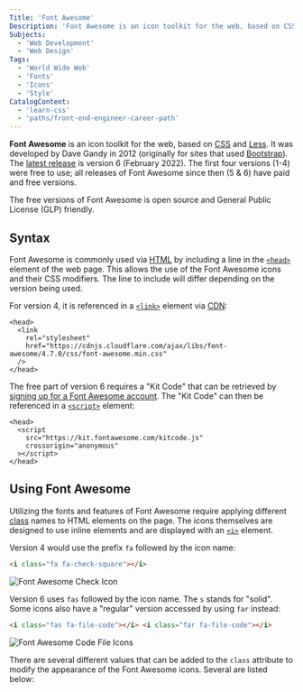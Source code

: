 ```yaml
---
Title: 'Font Awesome'
Description: 'Font Awesome is an icon toolkit for the web, based on CSS and Less.'
Subjects:
  - 'Web Development'
  - 'Web Design'
Tags:
  - 'World Wide Web'
  - 'Fonts'
  - 'Icons'
  - 'Style'
CatalogContent:
  - 'learn-css'
  - 'paths/front-end-engineer-career-path'
---
```


**Font Awesome** is an icon toolkit for the web, based on [CSS](https://www.codecademy.com/resources/docs/css) and [Less](https://lesscss.org/). It was developed by Dave Gandy in 2012 (originally for sites that used [Bootstrap](https://www.codecademy.com/resources/docs/general/bootstrap)). The [latest release](https://fontawesome.com/versions) is version 6 (February 2022). The first four versions (1-4) were free to use; all releases of Font Awesome since then (5 & 6) have paid and free versions.

The free versions of Font Awesome is open source and General Public License (GLP) friendly.

## Syntax

Font Awesome is commonly used via [HTML](https://www.codecademy.com/resources/docs/html) by including a line in the [`<head>`](https://www.codecademy.com/resources/docs/html/elements/head) element of the web page. This allows the use of the Font Awesome icons and their CSS modifiers. The line to include will differ depending on the version being used.

For version 4, it is referenced in a [`<link>`](https://www.codecademy.com/resources/docs/html/elements/link) element via [CDN](https://www.codecademy.com/resources/docs/general/cdn):

```pseudo
<head>
  <link
    rel="stylesheet"
    href="https://cdnjs.cloudflare.com/ajax/libs/font-awesome/4.7.0/css/font-awesome.min.css"
  />
</head>
```

The free part of version 6 requires a "Kit Code" that can be retrieved by [signing up for a Font Awesome account](https://fontawesome.com/start). The "Kit Code" can then be referenced in a [`<script>`](https://www.codecademy.com/resources/docs/html/elements/script) element:

```pseudo
<head>
  <script
    src="https://kit.fontawesome.com/kitcode.js"
    crossorigin="anonymous"
  ></script>
</head>
```

## Using Font Awesome

Utilizing the fonts and features of Font Awesome require applying different [class](https://www.codecademy.com/resources/docs/html/classes) names to HTML elements on the page. The icons themselves are designed to use inline elements and are displayed with an [`<i>`](https://www.codecademy.com/resources/docs/html/elements/i) element.

Version 4 would use the prefix `fa` followed by the icon name:

```html
<i class="fa fa-check-square"></i>
```

![Font Awesome Check Icon](https://raw.githubusercontent.com/Codecademy/docs/main/media/font-awesome-check.png)

Version 6 uses `fas` followed by the icon name. The `s` stands for "solid". Some icons also have a "regular" version accessed by using `far` instead:

```html
<i class="fas fa-file-code"></i> <i class="far fa-file-code"></i>
```

![Font Awesome Code File Icons](https://raw.githubusercontent.com/Codecademy/docs/main/media/font-awesome-code.png)

There are several different values that can be added to the `class` attribute to modify the appearance of the Font Awesome icons. Several are listed below:
